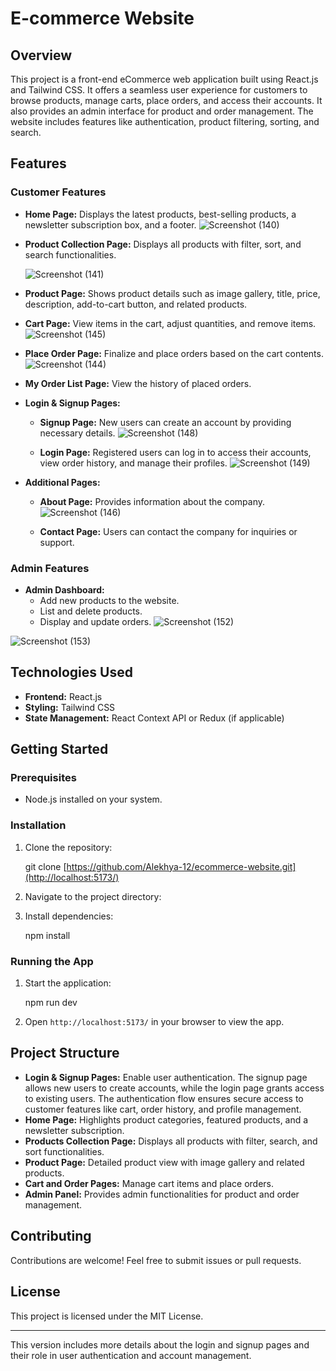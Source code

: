 # **E-commerce Website**

## **Overview**
This project is a front-end eCommerce web application built using React.js and Tailwind CSS. It offers a seamless user experience for customers to browse products, manage carts, place orders, and access their accounts. It also provides an admin interface for product and order management. The website includes features like authentication, product filtering, sorting, and search.

## **Features**

### **Customer Features**
- **Home Page:** Displays the latest products, best-selling products, a newsletter subscription box, and a footer.
![Screenshot (140)](https://github.com/user-attachments/assets/906ef785-c6c3-405c-896a-5ae3e7244022)




- **Product Collection Page:** Displays all products with filter, sort, and search functionalities.

  ![Screenshot (141)](https://github.com/user-attachments/assets/d1c8daf0-43ee-4722-8fbd-beb2ea67a4db)

- **Product Page:** Shows product details such as image gallery, title, price, description, add-to-cart button, and related products.
- **Cart Page:** View items in the cart, adjust quantities, and remove items.
  ![Screenshot (145)](https://github.com/user-attachments/assets/90019ddf-e860-4ed3-a1a1-cf3fcdce6409)

- **Place Order Page:** Finalize and place orders based on the cart contents.
  ![Screenshot (144)](https://github.com/user-attachments/assets/b9438b54-7c80-4f81-8734-3809ba503dc1)


- **My Order List Page:** View the history of placed orders.
- **Login & Signup Pages:** 
  - **Signup Page:** New users can create an account by providing necessary details.
  ![Screenshot (148)](https://github.com/user-attachments/assets/07b37fd0-c5cd-4d4f-9c99-a47e2c763108)


  - **Login Page:** Registered users can log in to access their accounts, view order history, and manage their profiles.
    ![Screenshot (149)](https://github.com/user-attachments/assets/203258e3-f48f-4537-aabf-6f20e1b504fd)

- **Additional Pages:** 
  - **About Page:** Provides information about the company.
    ![Screenshot (146)](https://github.com/user-attachments/assets/03d9120c-0010-46c8-8a28-5ee81003c694)

  - **Contact Page:** Users can contact the company for inquiries or support.
    
### **Admin Features**
- **Admin Dashboard:** 
  - Add new products to the website.
  - List and delete products.
  - Display and update orders.
    ![Screenshot (152)](https://github.com/user-attachments/assets/5966eb98-22b8-4901-a801-6bade2888f65)

    
![Screenshot (153)](https://github.com/user-attachments/assets/092b197e-3e58-4d4c-8557-f56b23a4a8d6)

## **Technologies Used**
- **Frontend:** React.js
- **Styling:** Tailwind CSS
- **State Management:** React Context API or Redux (if applicable)

## **Getting Started**

### **Prerequisites**
- Node.js installed on your system.

### **Installation**
1. Clone the repository:
   
   git clone [https://github.com/Alekhya-12/ecommerce-website.git](http://localhost:5173/)

2. Navigate to the project directory:
   

3. Install dependencies:
  
   npm install


### **Running the App**
1. Start the application:
 
   npm run dev

2. Open `http://localhost:5173/` in your browser to view the app.

## **Project Structure**
- **Login & Signup Pages:** Enable user authentication. The signup page allows new users to create accounts, while the login page grants access to existing users. The authentication flow ensures secure access to customer features like cart, order history, and profile management.
- **Home Page:** Highlights product categories, featured products, and a newsletter subscription.
- **Products Collection Page:** Displays all products with filter, search, and sort functionalities.
- **Product Page:** Detailed product view with image gallery and related products.
- **Cart and Order Pages:** Manage cart items and place orders.
- **Admin Panel:** Provides admin functionalities for product and order management.

## **Contributing**
Contributions are welcome! Feel free to submit issues or pull requests.

## **License**
This project is licensed under the MIT License.

---

This version includes more details about the login and signup pages and their role in user authentication and account management.
